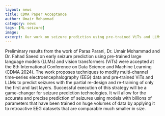```yaml
---
layout: news
title: CDMA Paper Acceptance
author: Umair Mohammad
category: news
tags: [ML-seizure]
image: 
excerpt: Our work on seizure prediction using pre-trained ViTs and LLMs was accepted at CDM 2024. 
---
```


Preliminary results from the work of Paras Parani, Dr. Umair Mohammad and Dr. Fahad Saeed on early seizure prediction using pre-trained large language models (LLMs) and vision transformers (ViTs) were accepted at the 8th International Conference on Data Science and Machine Learning (CDMA 2024). The work proposes techniques to modify multi-channel time-series electroencephalography (EEG) data and pre-trained ViTs and LLMs to predict seizures with the partial re-design and re-training of only the first and last layers. Successful execution of this strategy will be a game-changer for seizure prediction technologies. It will allow for the accurate and precise prediction of seizures using models with billions of parameters that have been trained on huge volumes of data by applying it to retroactive EEG datasets that are comparable much smaller in size.